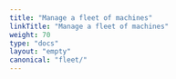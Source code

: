 ```yaml
---
title: "Manage a fleet of machines"
linkTitle: "Manage a fleet of machines"
weight: 70
type: "docs"
layout: "empty"
canonical: "fleet/"
---
```

